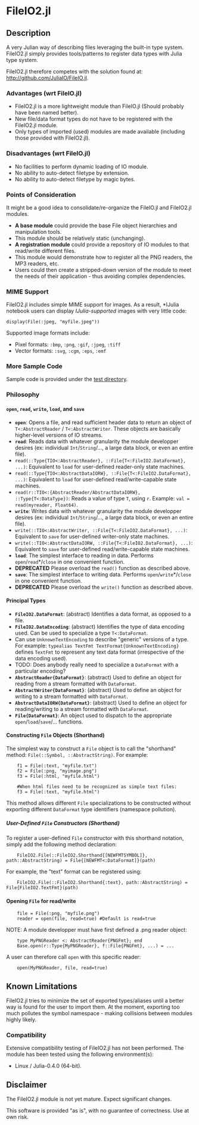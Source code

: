 # FileIO2.jl

## Description

A very Julian way of describing files leveraging the built-in type system.  FileIO2.jl simply provides tools/patterns to register data types with Julia type system.

FileIO2.jl therefore competes with the solution found at: <http://github.com/JuliaIO/FileIO.jl>.

### Advantages (wrt FileIO.jl)

 - FileIO2.jl is a more lightweight module than FileIO.jl (Should probably have been named better).
  - New file/data format types do not have to be registered with the FileIO2.jl module.
  - Only types of imported (used) modules are made available (including those provided with FileIO2.jl).

### Disadvantages (wrt FileIO.jl)

 - No facilities to perform dynamic loading of IO module.
 - No ability to auto-detect filetype by extension.
 - No ability to auto-detect filetype by magic bytes.

### Points of Consideration

It might be a good idea to consolidate/re-organize the FileIO.jl and FileIO2.jl modules.

 - **A base module** could provide the base File object hierarchies and manipulation tools.
  - This module should be relatively static (unchanging).
 - **A registration module** could provide a repository of IO modules to that read/write different files.
  - This module would demonstrate how to register all the PNG readers, the MP3 readers, etc.
  - Users could then create a stripped-down version of the module to meet the needs of their application - thus avoiding complex dependencies.

### MIME Support

FileIO2.jl includes simple MIME support for images.  As a result, \*IJulia notebook users can display *IJulia-supported* images with very little code:

	display(File(:jpeg, "myfile.jpeg"))

Supported image formats include:

 - Pixel formats: `:bmp`, `:png`, `:gif`, `:jpeg`, `:tiff`
 - Vector formats: `:svg`, `:cgm`, `:eps`, `:emf`

### More Sample Code

Sample code is provided under the [test directory](test/).

### Philosophy

#### `open`, `read`, `write`, `load`, and `save`

 - **`open`**: Opens a file, and read sufficient header data to return an object of `T<:AbstractReader` / `T<:AbstractWriter`.  These objects are basically higher-level versions of IO streams.
 - **`read`**: Reads data with whatever granularity the module developper desires (ex: individual `Int`/`String`/..., a large data block, or even an entire file).
  - `read(::Type{TIO<:AbstractReader}, ::File{T<:FileIO2.DataFormat}, ...)`: Equivalent to `load` for user-defined reader-only state machines.
  - `read(::Type{TIO<:AbstractDataIORW}, ::File{T<:FileIO2.DataFormat}, ...)`: Equivalent to `load` for user-defined read/write-capable state machines.
  - `read(r::TIO<:{AbstractReader/AbstractDataIORW}, ::Type{T<:DataType})`: Reads a value of type `T`, using `r`.  Example: `val = read(myreader, Float64)`.
 - **`write`**: Writes data with whatever granularity the module developper desires (ex: individual `Int`/`String`/..., a large data block, or even an entire file).
  - `write(::TIO<:AbstractWriter, ::File{T<:FileIO2.DataFormat}, ...)`: Equivalent to `save` for user-defined writer-only state machines.
  - `write(::TIO<:AbstractDataIORW, ::File{T<:FileIO2.DataFormat}, ...)`: Equivalent to `save` for user-defined read/write-capable state machines.
 - **`load`**: The simplest interface to reading in data.  Performs `open`/`read`\*/`close` in one convenient function.
  - **DEPRECATED** Please overload the `read()` function as described above.
 - **`save`**: The simplest interface to writing data.  Performs `open`/`write`\*/`close` in one convenient function.
  - **DEPRECATED** Please overload the `write()` function as described above.

#### Principal Types

 - **`FileIO2.DataFormat`**: (abstract) Identifies a data format, as opposed to a file.
 - **`FileIO2.DataEncoding`**: (abstract) Identifies the type of data encoding used.  Can be used to specialize a type `T<:DataFormat`.
  - Can use `UnknownTextEncoding` to describe "generic" versions of a type.  For example: `typealias TextFmt TextFormat{UnknownTextEncoding}` defines `TextFmt` to represent any text data format (irrespective of the data encoding used).
  - TODO: Does anybody really need to specialize a `DataFormat` with a particular encoding?
 - **`AbstractReader{DataFormat}`**: (abstract) Used to define an object for reading from a stream formatted with `DataFormat`.
 - **`AbstractWriter{DataFormat}`**: (abstract) Used to define an object for writing to a stream formatted with `DataFormat`.
 - **`AbstractDataIORW{DataFormat}`**: (abstract) Used to define an object for reading/writing to a stream formatted with `DataFormat`.
 - **`File{DataFormat}`**: An object used to dispatch to the appropriate `open`/`load`/`save`/... functions.

#### Constructing `File` Objects (Shorthand)

The simplest way to construct a `File` object is to call the "shorthand" method: `File(::Symbol, ::AbstractString)`.  For example:

		f1 = File(:text, "myfile.txt")
		f2 = File(:png, "myimage.png")
		f3 = File(:html, "myfile.html")
		
		#When html files need to be recognized as simple text files:
		f3 = File(:text, "myfile.html")

This method allows different `File` specializations to be constructed without exporting different `DataFormat` type identifiers (namespace pollution).

##### User-Defined `File` Constructors (Shorthand)

To register a user-defined `File` constructor with this shorthand notation, simply add the following method declaration:

		FileIO2.File(::FileIO2.Shorthand{[NEWFMTSYMBOL]}, path::AbstractString) = File{[NEWFMT<:DataFormat]}(path)

For example, the "text" format can be registered using:

		FileIO2.File(::FileIO2.Shorthand{:text}, path::AbstractString) = File{FileIO2.TextFmt}(path)

#### Opening `File` for read/write

		file = File(:png, "myfile.png")
		reader = open(file, read=true) #Default is read=true

NOTE: A module developper must have first defined a .png reader object:

		type MyPNGReader <: AbstractReader{PNGFmt}; end
		Base.open(r::Type{MyPNGReader}, f::File{PNGFmt}, ...) = ...

A user can therefore call `open` with this specific reader:

		open(MyPNGReader, file, read=true)

## Known Limitations

FileIO2.jl tries to minimize the set of exported types/aliases until a better way is found for the user to import them.  At the moment, exporting too much pollutes the symbol namespace - making collisions between modules highly likely.

### Compatibility

Extensive compatibility testing of FileIO2.jl has not been performed.  The module has been tested using the following environment(s):

 - Linux / Julia-0.4.0 (64-bit).

## Disclaimer

The FileIO2.jl module is not yet mature.  Expect significant changes.

This software is provided "as is", with no guarantee of correctness.  Use at own risk.
